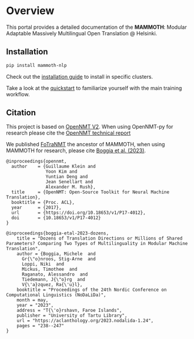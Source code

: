 # Overview


This portal provides a detailed documentation of the **MAMMOTH**: Modular Adaptable Massively Multilingual Open Translation @ Helsinki. 



## Installation

```bash
pip install mammoth-nlp
```

Check out the [installation guide](install) to install in specific clusters.

Take a look at the [quickstart](quickstart) to familiarize yourself with the main training workflow.

## Citation

This project is based on [OpenNMT V2](https://opennmt.net).
When using OpenNMT-py for research please cite the
[OpenNMT technical report](https://doi.org/10.18653/v1/P17-4012)

We published [FoTraNMT](https://github.com/Helsinki-NLP/FoTraNMT) the ancestor of MAMMOTH, when using MAMMOTH for research, please cite [Boggia et al. (2023)](https://aclanthology.org/2023.nodalida-1.24).


```
@inproceedings{opennmt,
  author    = {Guillaume Klein and
               Yoon Kim and
               Yuntian Deng and
               Jean Senellart and
               Alexander M. Rush},
  title     = {OpenNMT: Open-Source Toolkit for Neural Machine Translation},
  booktitle = {Proc. ACL},
  year      = {2017},
  url       = {https://doi.org/10.18653/v1/P17-4012},
  doi       = {10.18653/v1/P17-4012}
}

@inproceedings{boggia-etal-2023-dozens,
    title = "Dozens of Translation Directions or Millions of Shared Parameters? Comparing Two Types of Multilinguality in Modular Machine Translation",
    author = {Boggia, Michele  and
      Gr{\"o}nroos, Stig-Arne  and
      Loppi, Niki  and
      Mickus, Timothee  and
      Raganato, Alessandro  and
      Tiedemann, J{\"o}rg  and
      V{\'a}zquez, Ra{\'u}l},
    booktitle = "Proceedings of the 24th Nordic Conference on Computational Linguistics (NoDaLiDa)",
    month = may,
    year = "2023",
    address = "T{\'o}rshavn, Faroe Islands",
    publisher = "University of Tartu Library",
    url = "https://aclanthology.org/2023.nodalida-1.24",
    pages = "238--247"
}
```

